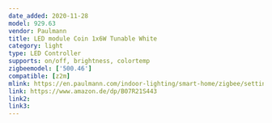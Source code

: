 ```yaml
---
date_added: 2020-11-28
model: 929.63
vendor: Paulmann
title: LED module Coin 1x6W Tunable White
category: light
type: LED Controller
supports: on/off, brightness, colortemp
zigbeemodel: ['500.46']
compatible: [z2m]
mlink: https://en.paulmann.com/indoor-lighting/smart-home/zigbee/setting-the-white-tone/smart-home-zigbee-led-module-coin-1x6w-tunable-white/92963
link: https://www.amazon.de/dp/B07R21S443
link2: 
link3: 
---
```


